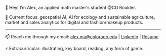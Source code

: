 👋 Hey! I’m Alex, an applied math master's student @CU Boulder.

🚀 Current focus: geospatial AI, AI for ecology and sustainable agriculture, market and sales analytics for digital and fashion/makeup products.

---

📫 Reach me through my email: alex.ma@colorado.edu | [LinkedIn](https://www.linkedin.com/in/alex-tianyi-ma/) | [Resume](https://drive.google.com/file/d/10dPkTfurZfe_VVWXdkHDjiBRYgWwUX4a/view?usp=sharing)

⚡ Extracurricular: illustrating, key board, reading, any form of game.
